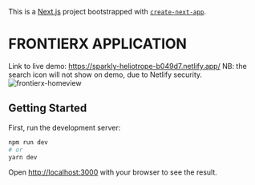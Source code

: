 This is a [Next.js](https://nextjs.org/) project bootstrapped with [`create-next-app`](https://github.com/vercel/next.js/tree/canary/packages/create-next-app).
# FRONTIERX APPLICATION
Link to live demo: https://sparkly-heliotrope-b049d7.netlify.app/
NB: the search icon will not show on demo, due to Netlify security.
<img src="https://res.cloudinary.com/skiltime/image/upload/v1651990918/frontierx_vmmxvs.png" alt="frontierx-homeview" />



## Getting Started

First, run the development server:

```bash
npm run dev
# or
yarn dev
```

Open [http://localhost:3000](http://localhost:3000) with your browser to see the result.
